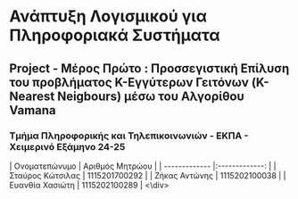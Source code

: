 # Ανάπτυξη Λογισμικού για Πληροφοριακά Συστήματα
##  Project - Μέρος Πρώτο : Προσσεγιστική Επίλυση του προβλήματος K-Εγγύτερων Γειτόνων (K-Nearest Neigbours) μέσω του Αλγορίθου **Vamana**
### Τμήμα Πληροφορικής και Τηλεπικοινωνιών - ΕΚΠΑ - Χειμερινό Εξάμηνο 24-25

<div>
| Ονοματεπώνυμο    | Αριθμός Μητρώου  |
| -------------    |:-------------:   |
| Σταύρος Κώτσιλας | 1115201700292    |
| Ζήκας Αντώνης    | 1115202100038    |
| Ευανθία Χασιώτη  | 1115202100289    |
<\div>
